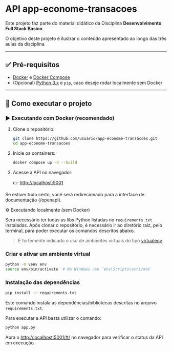 # API app-econome-transacoes

Este projeto faz parte do material didático da Disciplina **Desenvolvimento Full Stack Básico**.

O objetivo deste projeto é ilustrar o conteúdo apresentado ao longo das três aulas da disciplina.
<hr></hr>

## ✅ Pré-requisitos

- [Docker](https://www.docker.com/) e [Docker Compose](https://docs.docker.com/compose/)
- (Opcional) [Python 3.x](https://www.python.org/downloads/) e `pip`, caso deseje rodar localmente sem Docker

---

## 🚀 Como executar o projeto

### ▶️ Executando com Docker (recomendado)

1. Clone o repositório:

    ```bash
    git clone https://github.com/usuario/app-econome-transacoes.git
    cd app-econome-transacoes
    ```

2. Inicie os containers:

    ```bash
    docker compose up -d --build
    ```

3. Acesse a API no navegador:

    👉 <http://localhost:5001>

Se estiver tudo certo, você será redirecionado para a interface de documentação (/openapi).

⚙️ Executando localmente (sem Docker)

Será necessário ter todas as libs Python listadas no `requirements.txt` instaladas. Após clonar o repositório, é necessário ir ao diretório raiz, pelo terminal, para poder executar os comandos descritos abaixo.

> É fortemente indicado o uso de ambientes virtuais do tipo [virtualenv](https://virtualenv.pypa.io/en/latest/installation.html).

### Criar e ativar um ambiente virtual

```bash
python -m venv env
source env/bin/activate  # No Windows use `env\Scripts\activate`
```

### Instalação das dependências

```bash
pip install -r requirements.txt
```

Este comando instala as dependências/bibliotecas descritas no arquivo `requirements.txt`.

Para executar a API basta utilizar o comando:

```bash
python app.py
```

Abra o <http://localhost:5001/#/> no navegador para verificar o status da API em execução.
